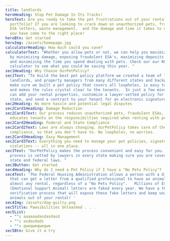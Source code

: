 ```yaml
---
title: landlords
heroHeading: Stop Pet Damage In Its Tracks!
heroText: Are you ready to take the pet frustrations out of your rental
  portfolio? If you are looking to crack down on unauthorized pets, fraudulent
  ESA letters, waste management,  and the damage and time it takes to deal with,
  you have come to the right place!
heroBtn: Get started
heroImg: /assets/homepage.jpg
calculatorHeading: How much could you save?
calculatorText: "Whether you allow pets or not, we can help you maximize profits
  by minimizing damage, exposing fraudulent ESA's, maximizing deposits and fees,
  and minimizing the time you spend dealing with pets. Check our our ROI
  calculator to see what you could be saving this year. "
sec1Heading: Why Choose OurPetPolicy?
sec1Text: "To build the best pet policy platform we created a team of lawyers,
  landlords, and property managers from many different states and backgrounds to
  make sure we built a pet policy that covers all loopholes, is easy to manage,
  and makes the rules crystal clear to the tenants.  In just a few minutes, you
  can add your rental properties, customize a lawyer-vetted policy for your
  state, and send a contract to your tenant for an electronic signature. "
sec2Heading: No more hassle and potential legal disputes
sec2Card1Heading: Damage Reduction
sec2Card1Text: Our process reduces unauthorized pets, fraudulent ESAs, and
  educates tenants on the responsibilties required when renting with pets.
sec2Card2Heading: Federal and State Compliance
sec2Card2Text: Laws are always changing. OurPetPolicy takes care of the legal
  compliance, so that you don't have to. No loopholes, no worries.
sec2Card3Heading: Easy Management
sec2Card3Text: Everything you need to manage your pet policies, signatures, and
  violations -- all in one place.
sec3Text: "OurPetPolicy makes the process convenient and easy for you. Our
  process is vetted by lawyers in every state making sure you are covered under
  state and federal laws. "
sec3Button: Get started
sec4Heading: Why do I need a Pet Policy if I have a "No Pets Policy"?
sec4Text: 'The Federal Housing Administration allows a person with a disability
  that can get a letter from a qualified professional to have an animal in
  almost any rental, regardless of a "No Pets Policy".   Millions of ESA
  (Emotional Support Animal) letters are faked every year. We have a thorough
  verification process that will expose these fake letters and keep unauthorized
  animals out of your rental! '
sec4Img: /assets/dog-guilty.png
sec5Title: Pawsibilities Unleashed . . .
sec5List:
  - "": aaaaaadasdasdasd
  - "": asdasdads
  - "": qweqweqweqwe
sec5Btn: Give it a try
---
```

